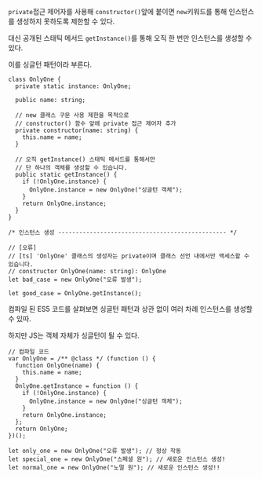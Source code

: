 `private`접근 제어자를 사용해 `constructor()`앞에 붙이면 `new`키워드를 통해 인스턴스를 생성하지 못하도록 제한할 수 있다.

대신 공개된 스태틱 메서드 `getInstance()`를 통해 오직 한 번만 인스턴스를 생성할 수 있다.

이를 싱글턴 패턴이라 부른다.

```tsx
class OnlyOne {
  private static instance: OnlyOne;

  public name: string;

  // new 클래스 구문 사용 제한을 목적으로
  // constructor() 함수 앞에 private 접근 제어자 추가
  private constructor(name: string) {
    this.name = name;
  }

  // 오직 getInstance() 스태틱 메서드를 통해서만
  // 단 하나의 객체를 생성할 수 있습니다.
  public static getInstance() {
    if (!OnlyOne.instance) {
      OnlyOne.instance = new OnlyOne("싱글턴 객체");
    }
    return OnlyOne.instance;
  }
}

/* 인스턴스 생성 ------------------------------------------------ */

// [오류]
// [ts] 'OnlyOne' 클래스의 생성자는 private이며 클래스 선언 내에서만 액세스할 수 있습니다.
// constructor OnlyOne(name: string): OnlyOne
let bad_case = new OnlyOne("오류 발생");

let good_case = OnlyOne.getInstance();
```

컴파일 된 ES5 코드를 살펴보면 싱글턴 패턴과 상관 없이 여러 차례 인스턴스를 생성할 수 있따.

하지만 JS는 객체 자체가 싱글턴이 될 수 있다.

```tsx
// 컴파일 코드
var OnlyOne = /** @class */ (function () {
  function OnlyOne(name) {
    this.name = name;
  }
  OnlyOne.getInstance = function () {
    if (!OnlyOne.instance) {
      OnlyOne.instance = new OnlyOne("싱글턴 객체");
    }
    return OnlyOne.instance;
  };
  return OnlyOne;
})();

let only_one = new OnlyOne("오류 발생"); // 정상 작동
let special_one = new OnlyOne("스페셜 원"); // 새로운 인스턴스 생성!
let normal_one = new OnlyOne("노멀 원"); // 새로운 인스턴스 생성!!
```
